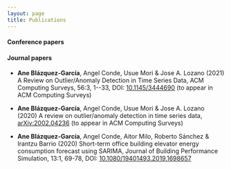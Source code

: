 ```yaml
---
layout: page
title: Publications
---
```


<!-- You can also browse my <a href="https://scholar.google.com/citations?hl=en&user=eiqVLC0AAAAJ" target="_blank">Google Scholar profile</a>.
<br /> -->

<!-- 
#### Preprints
- Yingwei Li, Song Bai, **Yuyin Zhou**, Cihang Xie, Zhishuai Zhang, Alan L. Yuille, "Learning Transferable Adversarial Examples via Ghost Networks", Arxiv ([PDF](https://arxiv.org/pdf/1812.03413.pdf))
- Song Bai, Yingwei Li, **Yuyin Zhou**, Qizhu Li, Philip HS Torr, "Adversarial Metric Attack for Person Re-identification", Arxiv ([PDF](https://arxiv.org/pdf/1901.10650.pdf))
-->

#### Conference papers
<!--
- Zhishuai Zhang, **Yuyin Zhou**, Wei Shen, Elliot K Fishman, Alan L Yuille, "Lesion Detection by Efficiently Bridging 3D Context", Machine Learning in Medical Imaging (MLMI, **Oral**) Workshop of MICCAI, 2019.
- **Yuyin Zhou**, David Dreizin, Yingwei Li, Zhishuai Zhang, Yan Wang, Alan L Yuille, "Multi-Scale Attentional Network for
Multi-Focal Segmentation of Active Bleed after Pelvic Fractures", Machine Learning in Medical Imaging (MLMI) Workshop of MICCAI, 2019. ([PDF](https://arxiv.org/pdf/1906.09540.pdf))
- Fengze Liu, **Yuyin Zhou**, Elliot K Fishman, Alan L Yuille, "FusionNet: Incorporating Shape and Texture for Abnormality Detection in 3D Abdominal CT Scans", Machine Learning in Medical Imaging (MLMI) Workshop of MICCAI, 2019. ([PDF](https://arxiv.org/pdf/1908.07654.pdf))
- **Yuyin Zhou**, Yingwei Li, Zhishuai Zhang, Yan Wang, Angtian Wang, Elliot K Fishman, Alan L Yuille, Seyoun Park, "Hyper-Pairing Network for Multi-Phase Pancreatic Ductal Adenocarcinoma Segmentation", International Conference on Medical Image Computing and Computer Assisted Intervention (MICCAI) 2019 ([PDF](https://arxiv.org/pdf/1909.00906.pdf))
-->

#### Journal papers

- **Ane Blázquez-García**, Angel Conde, Usue Mori & Jose A. Lozano (2021) A Review on Outlier/Anomaly Detection in Time Series Data, ACM Computing Surveys, 56:3, 1--33, DOI:
[10.1145/3444690](https://dl.acm.org/doi/abs/10.1145/3444690) (to appear in ACM Computing Surveys)

- **Ane Blázquez-García**, Angel Conde, Usue Mori & Jose A. Lozano (2020) A review on outlier/anomaly detection in time series data,
[arXiv:2002.04236](https://arxiv.org/abs/2002.04236) (to appear in ACM Computing Surveys)

- **Ane Blázquez-García**, Angel Conde, Aitor Milo, Roberto Sánchez & Irantzu
Barrio (2020) Short-term office building elevator energy consumption forecast using SARIMA,
Journal of Building Performance Simulation, 13:1, 69-78, DOI: [10.1080/19401493.2019.1698657](https://www.tandfonline.com/doi/full/10.1080/19401493.2019.1698657)
